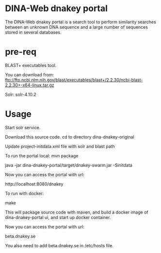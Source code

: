 # DINA-Web dnakey portal


The DINA-Web dnakey portal is a search tool to perform similarity searches between an unknown DNA sequence and a large number of sequences stored in several databases.

# pre-req


BLAST+ executables tool.

You can download from:
ftp://ftp.ncbi.nlm.nih.gov/blast/executables/blast+/2.2.30/ncbi-blast-2.2.30+-x64-linux.tar.gz


Solr:
solr-4.10.2


# Usage

Start solr service.

Download this source code.
cd to directory dina-dnakey-original

Update project-initdata.xml file with solr and blast path

To run the portal local:
mvn package

java -jar dina-dnakey-portal/target/dnakey-swarm.jar -Sinitdata

Now you can access the portal with url:

http://localhost:8080/dnakey

To run with docker:

make

This will package source code with maven, and build a docker image of dina-dnakey-portal ui, and start up docker container.

Now you can access the portal with url:

beta.dnakey.se

You also need to add beta.dnakey.se in /etc/hosts file.



